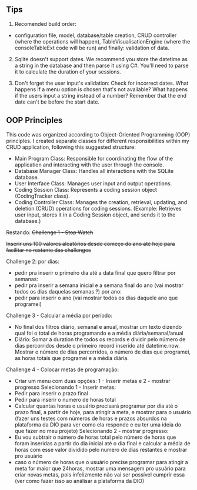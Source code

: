 ## Tips

1. Recomended build order:
 - configuration file, model, database/table creation, CRUD controller (where the operations will happen), TableVisualisationEngine (where the consoleTableExt code will be run) and finally: validation of data.

2. Sqlite doesn't support dates. We recommend you store the datetime as a string in the database and then parse it using C#. You'll need to parse it to calculate the duration of your sessions.

3. Don't forget the user input's validation: Check for incorrect dates. What happens if a menu option is chosen that's not available? What happens if the users input a string instead of a number? Remember that the end date can't be before the start date.

## OOP Principles

This code was organized according to Object-Oriented Programming (OOP) principles. I created separate classes for different responsibilities within my CRUD application, following this suggested structure:

- Main Program Class: Responsible for coordinating the flow of the application and interacting with the user through the console.
- Database Manager Class: Handles all interactions with the SQLite database.
- User Interface Class: Manages user input and output operations.
- Coding Session Class: Represents a coding session object (CodingTracker class).
- Coding Controller Class: Manages the creation, retrieval, updating, and deletion (CRUD) operations for coding sessions.
  (Example: Retrieves user input, stores it in a Coding Session object, and sends it to the database.)

Restando:
~~Challenge 1 - Stop Watch~~

~~Inserir uns 100 valores aleatórios desde começo do ano até hoje para facilitar no restante das challenges~~

Challenge 2:
por dias:
 - pedir pra inserir o primeiro dia até a data final que quero filtrar
por semanas:
- pedir pra inserir a semana inicial e a semana final do ano (vai mostrar todos os dias daquelas semanas ?)
por ano:
 - pedir para inserir o ano (vai mostrar todos os dias daquele ano que programei)

Challenge 3 - Calcular a média por período:
 - No final dos filtros diário, semanal e anual, mostrar um texto dizendo
qual foi o total de horas programando e a média diária/semanal/anual
- Diário: Somar a duration the todos os records e dividir pelo número de dias percorridos desde o primeiro record inserido até datetime.now. Mostrar o número de dias percorridos, o número de dias que programei, as horas totais que programei e a média diária.

Challenge 4 - Colocar metas de programação:
 - Criar um menu com duas opções: 1 - Inserir metas e 2 - mostrar progresso
Selecionando 1 - Inserir metas:
 - Pedir para inserir o prazo final
 - Pedir para inserir o numero de horas total
 - Calcular quantas horas o usuário precisará programar por dia até o prazo final, a partir de hoje, para atingir a meta, e mostrar para o usuário (fazer uns testes com números de horas e prazos absurdos na plataforma da DIO para ver como ela responde e eu ter uma ideia do que fazer no meu projeto)
Selecionando 2 - mostrar progresso:
 - Eu vou subtrair o número de horas total pelo número de horas que foram inseridas a partir do dia inicial até o dia final e calcular a média
de horas com esse valor dividido pelo numero de dias restantes e mostrar pro usuário
 - caso o número de horas que o usuário precise programar para atingir a meta for maior que 24horas, mostrar uma mensagem pro usuário para criar novas metas, pois infelizmente não vai ser possível cumprir essa (ver como fazer isso ao análisar a plataforma da DIO)



